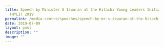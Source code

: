 ```yaml
---
title: Speech by Minister S Iswaran at the Hitachi Young Leaders Initiative
  (HYLI) 2019
permalink: /media-centre/speeches/speech-by-mr-s-iswaran-at-the-hitachi-young-leaders-initiative/
date: 2019-07-09
layout: post
description: ""
image: ""
---
```

